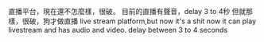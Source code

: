 直播平台，現在還不怎麼樣，很破。
目前的直播有聲音，delay 3 to 4秒
但就那樣，很破，狗才做直播
live stream platform,but now it's a shit
now it can play livestream and has audio and video.
delay between 3 to 4 seconds

